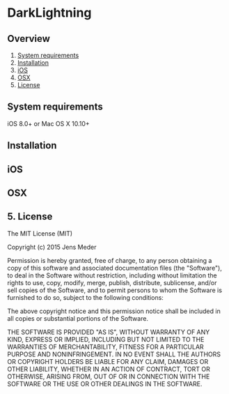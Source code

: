 # DarkLightning

## Overview

1. [System requirements](README.md#1.-system-requirements)
2. [Installation](README.md#2.-installation)
3. [iOS](README.md#3.-ios)
4. [OSX](README.md#4.-osx)
4. [License](README.md#5.-license)

## System requirements

iOS 8.0+ or Mac OS X 10.10+

## Installation

## iOS

## OSX

## 5. License

The MIT License (MIT)

Copyright (c) 2015 Jens Meder

Permission is hereby granted, free of charge, to any person obtaining a copy
of this software and associated documentation files (the "Software"), to deal
in the Software without restriction, including without limitation the rights
to use, copy, modify, merge, publish, distribute, sublicense, and/or sell
copies of the Software, and to permit persons to whom the Software is
furnished to do so, subject to the following conditions:

The above copyright notice and this permission notice shall be included in all
copies or substantial portions of the Software.

THE SOFTWARE IS PROVIDED "AS IS", WITHOUT WARRANTY OF ANY KIND, EXPRESS OR
IMPLIED, INCLUDING BUT NOT LIMITED TO THE WARRANTIES OF MERCHANTABILITY,
FITNESS FOR A PARTICULAR PURPOSE AND NONINFRINGEMENT. IN NO EVENT SHALL THE
AUTHORS OR COPYRIGHT HOLDERS BE LIABLE FOR ANY CLAIM, DAMAGES OR OTHER
LIABILITY, WHETHER IN AN ACTION OF CONTRACT, TORT OR OTHERWISE, ARISING FROM,
OUT OF OR IN CONNECTION WITH THE SOFTWARE OR THE USE OR OTHER DEALINGS IN THE
SOFTWARE.
